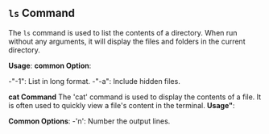 ## `ls` Command

The `ls` command is used to list the contents of a directory. When run without any arguments, it will display the files and folders in the current directory.

**Usage**:
**common Option**:

-"-1": List in long format.
-"-a": Include hidden files.

**cat Command**
The 'cat' command is used to display the contents of a file. It is often used to quickly view a file's content in the terminal.
**Usage"**:

**Common Options**:
-'n': Number the output lines.

